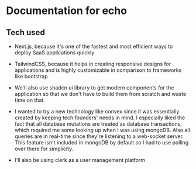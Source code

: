 # Documentation for echo

## Tech used

- Next.js, because it's one of the fastest and most efficient ways to deploy SaaS applications quickly

- TailwindCSS, because it helps in creating responsive designs for applications and is highly customizable in comparison to frameworks like
  bootstrap

- We'll also use shadcn ui library to get modern components for the application so that we don't have to build them from scratch and waste time
  on that.

- I wanted to try a new technology like convex since it was essentially created by keeping tech founders' needs in mind. I especially liked the
  fact that all database mutations are treated as database transactions, which required me some looking up when I was using mongoDB. Also all
  queries are in real-time since they're listening to a web-socket server. This feature isn't included in mongoDB by default so I had to use
  polling over there for simplicity.

- I'll also be using clerk as a user management platform
